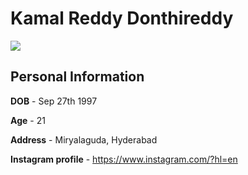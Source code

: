# Kamal Reddy Donthireddy                                                            
![](kamal.jpg)
## Personal Information
  **DOB** - Sep 27th 1997
  
  **Age** - 21
  
  **Address** - Miryalaguda, Hyderabad
  
  **Instagram profile** - https://www.instagram.com/?hl=en
  
  ![]()
